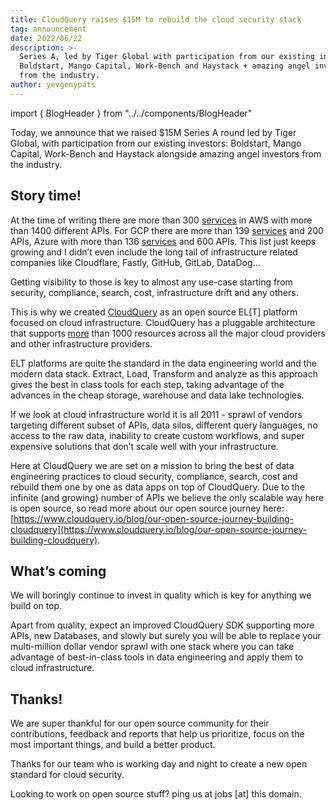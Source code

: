 ```yaml
---
title: CloudQuery raises $15M to rebuild the cloud security stack
tag: announcement
date: 2022/06/22
description: >-
  Series A, led by Tiger Global with participation from our existing investors:
  Boldstart, Mango Capital, Work-Bench and Haystack + amazing angel investors
  from the industry.
author: yevgenypats
---
```


import { BlogHeader } from "../../components/BlogHeader"

<BlogHeader/>


Today, we announce that we raised $15M Series A round led by Tiger Global, with participation from our existing investors: Boldstart, Mango Capital, Work-Bench and Haystack alongside amazing angel investors from the industry.


## Story time!

At the time of writing there are more than 300 [services](https://github.com/aws/aws-sdk-go-v2/tree/main/service) in AWS with more than 1400 different APIs. For GCP there are more than 139 [services](https://github.com/googleapis/google-cloud-go) and 200 APIs, Azure with more than 136 [services](https://github.com/Azure/azure-sdk-for-go/tree/main/services) and 600 APIs. This list just keeps growing and I didn’t even include the long tail of infrastructure related companies like Cloudflare, Fastly, GitHub, GitLab, DataDog…

Getting visibility to those is key to almost any use-case starting from security, compliance, search, cost, infrastructure drift and any others.

This is why we created [CloudQuery](https://github.com/cloudquery/cloudquery) as an open source EL[T] platform focused on cloud infrastructure. CloudQuery has a pluggable architecture that supports [more](https://hub.cloudquery.io/) than 1000 resources across all the major cloud providers and other infrastructure providers.

ELT platforms are quite the standard in the data engineering world and the modern data stack. Extract, Load, Transform and analyze as this approach gives the best in class tools for each step, taking advantage of the advances in the cheap storage, warehouse and data lake technologies.

If we look at cloud infrastructure world it is all 2011 - sprawl of vendors targeting different subset of APIs, data silos, different query languages, no access to the raw data, inability to create custom workflows, and super expensive solutions that don’t scale well with your infrastructure.

Here at CloudQuery we are set on a mission to bring the best of data engineering practices to cloud security, compliance, search, cost and rebuild them one by one as data apps on top of CloudQuery. Due to the infinite (and growing) number of APIs we believe the only scalable way here is open source, so read more about our open source journey here: [https://www.cloudquery.io/blog/our-open-source-journey-building-cloudquery](https://www.cloudquery.io/blog/our-open-source-journey-building-cloudquery).

## What’s coming

We will boringly continue to invest in quality which is key for anything we build on top.

Apart from quality, expect an improved CloudQuery SDK supporting more APIs, new Databases, and slowly but surely you will be able to replace your multi-million dollar vendor sprawl with one stack where you can take advantage of best-in-class tools in data engineering and apply them to cloud infrastructure.

## Thanks!

We are super thankful for our open source community for their contributions, feedback and reports that help us prioritize, focus on the most important things, and build a better product.

Thanks for our team who is working day and night to create a new open standard for cloud security.

Looking to work on open source stuff? ping us at jobs [at] this domain.
